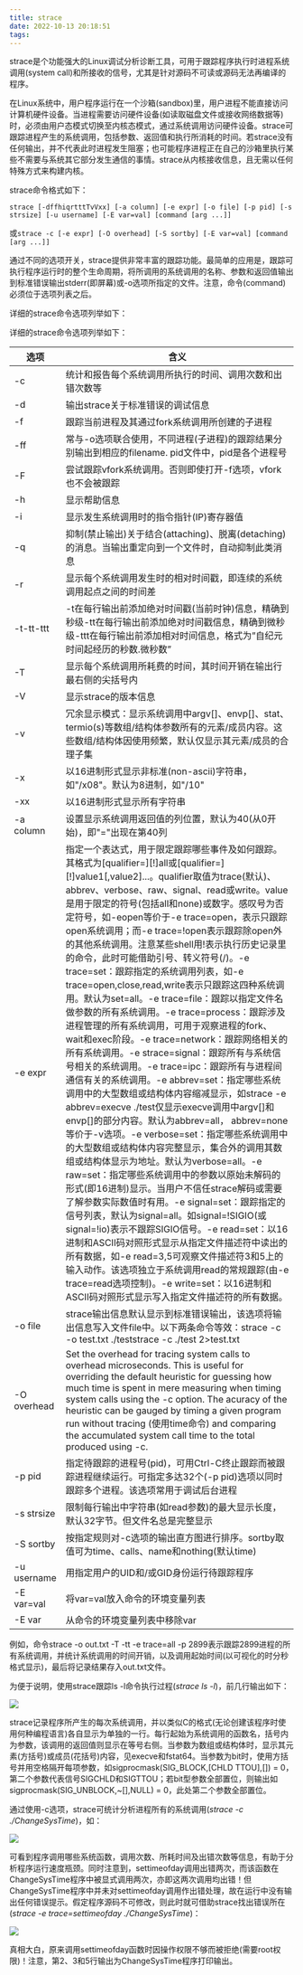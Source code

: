 ```yaml
---
title: strace
date: 2022-10-13 20:18:51
tags:
---
```

   strace是个功能强大的Linux调试分析诊断工具，可用于跟踪程序执行时进程系统调用(system call)和所接收的信号，尤其是针对源码不可读或源码无法再编译的程序。

   在Linux系统中，用户程序运行在一个沙箱(sandbox)里，用户进程不能直接访问计算机硬件设备。当进程需要访问硬件设备(如读取磁盘文件或接收网络数据等)时，必须由用户态模式切换至内核态模式，通过系统调用访问硬件设备。strace可跟踪进程产生的系统调用，包括参数、返回值和执行所消耗的时间。若strace没有任何输出，并不代表此时进程发生阻塞；也可能程序进程正在自己的沙箱里执行某些不需要与系统其它部分发生通信的事情。strace从内核接收信息，且无需以任何特殊方式来构建内核。

   strace命令格式如下：

`strace [-dffhiqrtttTvVxx] [-a column] [-e expr] [-o file] [-p pid] [-s strsize] [-u username] [-E var=val] [command [arg ...]]`

或`strace -c [-e expr] [-O overhead] [-S sortby] [-E var=val] [command [arg ...]]`

   通过不同的选项开关，strace提供非常丰富的跟踪功能。最简单的应用是，跟踪可执行程序运行时的整个生命周期，将所调用的系统调用的名称、参数和返回值输出到标准错误输出stderr(即屏幕)或-o选项所指定的文件。注意，命令(command)必须位于选项列表之后。

   详细的strace命令选项列举如下：

详细的strace命令选项列举如下：

| **选项**    | **含义**                                                     |
| ----------- | ------------------------------------------------------------ |
| -c          | 统计和报告每个系统调用所执行的时间、调用次数和出错次数等     |
| -d          | 输出strace关于标准错误的调试信息                             |
| -f          | 跟踪当前进程及其通过fork系统调用所创建的子进程               |
| -ff         | 常与-o选项联合使用，不同进程(子进程)的跟踪结果分别输出到相应的filename. pid文件中，pid是各个进程号 |
| -F          | 尝试跟踪vfork系统调用。否则即使打开-f选项，vfork也不会被跟踪 |
| -h          | 显示帮助信息                                                 |
| -i          | 显示发生系统调用时的指令指针(IP)寄存器值                     |
| -q          | 抑制(禁止输出)关于结合(attaching)、脱离(detaching)的消息。当输出重定向到一个文件时，自动抑制此类消息 |
| -r          | 显示每个系统调用发生时的相对时间戳，即连续的系统调用起点之间的时间差 |
| -t-tt-ttt   | -t在每行输出前添加绝对时间戳(当前时钟)信息，精确到秒级-tt在每行输出前添加绝对时间戳信息，精确到微秒级-ttt在每行输出前添加相对时间信息，格式为”自纪元时间起经历的秒数.微秒数” |
| -T          | 显示每个系统调用所耗费的时间，其时间开销在输出行最右侧的尖括号内 |
| -V          | 显示strace的版本信息                                         |
| -v          | 冗余显示模式：显示系统调用中argv[]、envp[]、stat、termio(s)等数组/结构体参数所有的元素/成员内容。这些数组/结构体因使用频繁，默认仅显示其元素/成员的合理子集 |
| -x          | 以16进制形式显示非标准(non-ascii)字符串，如"/x08"。默认为8进制，如"/10" |
| -xx         | 以16进制形式显示所有字符串                                   |
| -a column   | 设置显示系统调用返回值的列位置，默认为40(从0开始)，即"="出现在第40列 |
| -e expr     | 指定一个表达式，用于限定跟踪哪些事件及如何跟踪。其格式为[qualifier=][!]all或[qualifier=][!]value1[,value2]...。qualifier取值为trace(默认)、abbrev、verbose、raw、signal、read或write。value是用于限定的符号(包括all和none)或数字。感叹号为否定符号，如-eopen等价于-e trace=open，表示只跟踪open系统调用；而-e trace=!open表示跟踪除open外的其他系统调用。注意某些shell用!表示执行历史记录里的命令，此时可能借助引号、转义符号(/)。-e trace=set：跟踪指定的系统调用列表，如-e trace=open,close,read,write表示只跟踪这四种系统调用。默认为set=all。-e trace=file：跟踪以指定文件名做参数的所有系统调用。-e trace=process：跟踪涉及进程管理的所有系统调用，可用于观察进程的fork、wait和exec阶段。-e trace=network：跟踪网络相关的所有系统调用。-e strace=signal：跟踪所有与系统信号相关的系统调用。-e trace=ipc：跟踪所有与进程间通信有关的系统调用。-e abbrev=set：指定哪些系统调用中的大型数组或结构体内容缩减显示，如strace -e abbrev=execve ./test仅显示execve调用中argv[]和envp[]的部分内容。默认为abbrev=all， abbrev=none等价于-v选项。-e verbose=set：指定哪些系统调用中的大型数组或结构体内容完整显示，集合外的调用其数组或结构体显示为地址。默认为verbose=all。-e raw=set：指定哪些系统调用中的参数以原始未解码的形式(即16进制)显示。当用户不信任strace解码或需要了解参数实际数值时有用。-e signal=set：跟踪指定的信号列表，默认为signal=all。如signal=!SIGIO(或signal=!io)表示不跟踪SIGIO信号。-e read=set：以16进制和ASCII码对照形式显示从指定文件描述符中读出的所有数据，如-e read=3,5可观察文件描述符3和5上的输入动作。该选项独立于系统调用read的常规跟踪(由-e trace=read选项控制)。-e write=set：以16进制和ASCII码对照形式显示写入指定文件描述符的所有数据。 |
| -o file     | strace输出信息默认显示到标准错误输出，该选项将输出信息写入文件file中。以下两条命令等效：strace -c -o test.txt ./teststrace -c ./test 2>test.txt |
| -O overhead | Set the overhead for tracing system calls to overhead microseconds. This is useful for overriding the default heuristic for guessing how much time is spent in mere measuring when timing system calls using the -c option. The acuracy of the heuristic can be gauged by timing a given program run without tracing (使用time命令) and comparing the accumulated system call time to the total produced using -c. |
| -p pid      | 指定待跟踪的进程号(pid)，可用Ctrl-C终止跟踪而被跟踪进程继续运行。可指定多达32个(-p pid)选项以同时跟踪多个进程。该选项常用于调试后台进程 |
| -s strsize  | 限制每行输出中字符串(如read参数)的最大显示长度，默认32字节。但文件名总是完整显示 |
| -S sortby   | 按指定规则对-c选项的输出直方图进行排序。sortby取值可为time、calls、name和nothing(默认time) |
| -u username | 用指定用户的UID和/或GID身份运行待跟踪程序                    |
| -E var=val  | 将var=val放入命令的环境变量列表                              |
| -E var      | 从命令的环境变量列表中移除var                                |

   例如，命令strace -o out.txt -T -tt -e trace=all -p 2899表示跟踪2899进程的所有系统调用，并统计系统调用的时间开销，以及调用起始时间(以可视化的时分秒格式显示)，最后将记录结果存入out.txt文件。

为便于说明，使用strace跟踪ls -l命令执行过程(*strace ls -l*)，前几行输出如下：

<img src="./CjYTEWIpvtKAGSoOAABlhqhcv6Y927.jpg">

   strace记录程序所产生的每次系统调用，并以类似C的格式(无论创建该程序时使用何种编程语言)各自显示为单独的一行。每行起始为系统调用的函数名，括号内为参数，该调用的返回值则显示在等号右侧。当参数为数组或结构体时，显示其元素(方括号)或成员(花括号)内容，见execve和fstat64。当参数为bit时，使用方括号并用空格隔开每项参数，如sigprocmask(SIG_BLOCK,[CHLD TTOU],[]) = 0，第二个参数代表信号SIGCHLD和SIGTTOU；若bit型参数全部置位，则输出如sigprocmask(SIG_UNBLOCK,~[],NULL) = 0，此处第二个参数全部置位。

   通过使用-c选项，strace可统计分析进程所有的系统调用(*strace -c ./ChangeSysTime*)，如：

<img src="./CjYTEWIpvtGADnt_AADsdWmSOW0380.jpg">

   可看到程序调用哪些系统函数，调用次数、所耗时间及出错次数等信息，有助于分析程序运行速度瓶颈。同时注意到，settimeofday调用出错两次，而该函数在ChangeSysTime程序中被显式调用两次，亦即这两次调用均出错！但ChangeSysTime程序中并未对settimeofday调用作出错处理，故在运行中没有输出任何错误提示。假定程序源码不可修改，则此时就可借助strace找出错误所在(*strace -e trace=settimeofday ./ChangeSysTime*)：

*<img src="./CjYTEWIpvtGAapoaAABcI71Ftyg915.jpg">*

   真相大白，原来调用settimeofday函数时因操作权限不够而被拒绝(需要root权限)！注意，第2、3和5行输出为ChangeSysTime程序打印输出。
